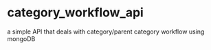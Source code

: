 # category_workflow_api
a simple API that deals with category/parent category workflow using mongoDB
